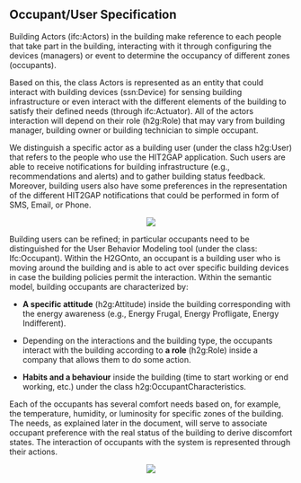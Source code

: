 ## Occupant/User Specification

Building Actors (ifc:Actors) in the building make reference to each people that take part in the building, interacting with it through configuring the devices (managers) or event to determine the occupancy of different zones (occupants). 


Based on this, the class Actors is represented as an entity that could interact with building devices (ssn:Device) for sensing building infrastructure or even interact with the different elements of the building to satisfy their defined needs (through ifc:Actuator). All of the actors interaction will depend on their role (h2g:Role) that may vary from building manager, building owner or building technician to simple occupant.

We distinguish a specific actor as a building user (under the class h2g:User) that refers to the people who use the HIT2GAP application. Such users are able to receive notifications for building infrastructure (e.g., recommendations and alerts) and to gather building status feedback. Moreover, building users also have some preferences in the representation of the different HIT2GAP notifications that could be performed in form of SMS, Email, or Phone.

<div style="text-align:center">
<img src="http://www.plantuml.com/plantuml/png/DSbD2W8n343Xg-W1fW6NxaG6Vq0ww7Y0caQdaAQbJV3wpiRTutlR9CWMoHfl5jNQzm0jVDqdwM8lwzImY9AemvBXV9btfyCqZCzXkllhU9p_v4KXXwxK81RiK3c8McRmY5RNVbJ2z4vuAv7OrNNz0000"/>
</div>

Building users can be refined; in particular occupants need to be distinguished for the User Behavior Modeling tool (under the class: Ifc:Occupant). Within the H2GOnto, an occupant is a building user who is moving around the building and is able to act over specific building devices in case the building policies permit the interaction. Within the semantic model, building occupants are characterized by:

- **A specific attitude** (h2g:Attitude) inside the building corresponding with the energy awareness (e.g., Energy Frugal, Energy Profligate, Energy Indifferent).

- Depending on the interactions and the building type, the occupants interact with the building according to **a role** (h2g:Role) inside a company that allows them to do some action.

- **Habits and a behaviour** inside the building (time to start working or end working, etc.) under the class h2g:OccupantCharacteristics.

Each of the occupants has several comfort needs based on, for example, the temperature, humidity, or luminosity for specific zones of the building. The needs, as explained later in the document, will serve to associate occupant preference with the real status of the building to derive discomfort states. The interaction of occupants with the system is represented through their actions.


<div style="text-align:center">
    <img src="http://www.plantuml.com/plantuml/png/DSbD2i8m443Xg-W1cW6NxeeKVq1IIZr0d0msC9c4P0QlRpVk7jyx9a6sIDRuiAdMVWPeuUi-IJTxMwU6HPH47POCj_jwkexpCBs6UV6FwRB-oOj23bsfGIpOeN8GjSpW4QtklH07JKMU9HAxkgyV">
</div>
